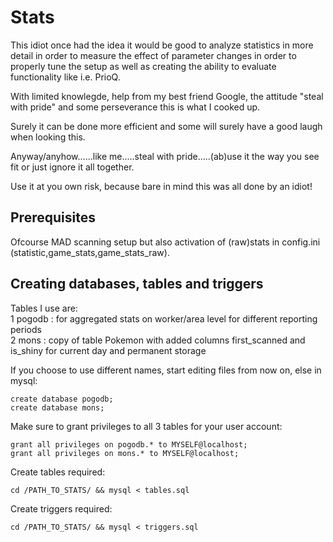 # Stats

This idiot once had the idea it would be good to analyze statistics in more detail in order to measure the effect of parameter changes in order to properly tune the setup as well as creating the ability to evaluate functionality like i.e. PrioQ.

With limited knowlegde, help from my best friend Google, the attitude "steal with pride" and some perseverance this is what I cooked up.

Surely it can be done more efficient and some will surely have a good laugh when looking this. 

Anyway/anyhow......like me.....steal with pride.....(ab)use it the way you see fit or just ignore it all together.


Use it at you own risk, because bare in mind this was all done by an idiot!



## Prerequisites
Ofcourse MAD scanning setup but also activation of (raw)stats in config.ini (statistic,game_stats,game_stats_raw).



## Creating databases, tables and triggers

Tables I use are:  
1 pogodb : for aggregated stats on worker/area level for different reporting periods  
2 mons : copy of table Pokemon with added columns first_scanned and is_shiny for current day and permanent storage    

If you choose to use different names, start editing files from now on, else in mysql:
```
create database pogodb;
create database mons;
```

Make sure to grant privileges to all 3 tables for your user account:
```
grant all privileges on pogodb.* to MYSELF@localhost;
grant all privileges on mons.* to MYSELF@localhost;
```

Create tables required:
```
cd /PATH_TO_STATS/ && mysql < tables.sql
``` 

Create triggers required:
```
cd /PATH_TO_STATS/ && mysql < triggers.sql
```
